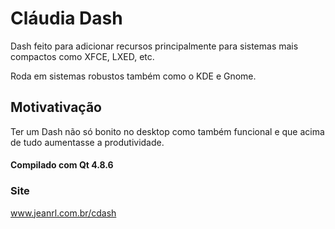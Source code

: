 Cláudia Dash
=============

Dash feito para adicionar recursos principalmente para sistemas mais compactos como XFCE, LXED, etc.

Roda em sistemas robustos também como o KDE e Gnome.

## Motivativação

Ter um Dash não só bonito no desktop como também funcional e que acima de tudo aumentasse a produtividade.

#### Compilado com Qt 4.8.6

### Site

www.jeanrl.com.br/cdash

